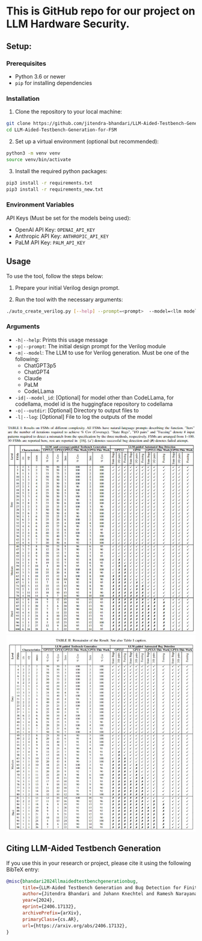 # This is GitHub repo for our project on LLM Hardware Security.

## Setup:

### Prerequisites

- Python 3.6 or newer
- `pip` for installing dependencies

### Installation

1.  Clone the repository to your local machine:
```sh
git clone https://github.com/jitendra-bhandari/LLM-Aided-Testbench-Generation-for-FSM.git 
cd LLM-Aided-Testbench-Generation-for-FSM
```
2.  Set up a virtual environment (optional but recommended):
```sh
python3 -m venv venv
source venv/bin/activate
```
3.  Install the required python packages:
```sh
pip3 install -r requirements.txt
pip3 install -r requirements_new.txt
```

### Environment Variables
API Keys (Must be set for the models being used):
 - OpenAI API Key: `OPENAI_API_KEY` 
 - Anthropic API Key: `ANTHROPIC_API_KEY`
 - PaLM API Key: `PALM_API_KEY`

## Usage
To use the tool, follow the steps below:

1. Prepare your initial Verilog design prompt.

2. Run the tool with the necessary arguments:
```sh
./auto_create_verilog.py [--help] --prompt=<prompt>  --model=<llm model> --model_id=<model id> --log=<log file>
```
### Arguments
 - `-h|--help`: Prints this usage message
 - `-p|--prompt`: The initial design prompt for the Verilog module
 - `-m|--model`: The LLM to use for Verilog generation. Must be one of the following:
    - ChatGPT3p5
    - ChatGPT4
    - Claude
    - PaLM
    - CodeLLama
 - `-id|--model_id`: [Optional] for model other than CodeLLama, for codellama, model id is the huggingface repository to codellama
 - `-o|--outdir`: [Optional] Directory to output files to
 - `-l|--log`: [Optional] File to log the outputs of the model

![Sample Image](./table1.JPG)
![Sample Image](./rest_50.jpg)

## Citing LLM-Aided Testbench Generation

If you use this in your research or project, please cite it using the following BibTeX entry:

```bibtex
@misc{bhandari2024llmaidedtestbenchgenerationbug,
      title={LLM-Aided Testbench Generation and Bug Detection for Finite-State Machines}, 
      author={Jitendra Bhandari and Johann Knechtel and Ramesh Narayanaswamy and Siddharth Garg and Ramesh Karri},
      year={2024},
      eprint={2406.17132},
      archivePrefix={arXiv},
      primaryClass={cs.AR},
      url={https://arxiv.org/abs/2406.17132}, 
}
